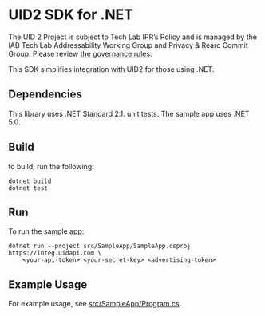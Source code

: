 # UID2 SDK for .NET

The UID 2 Project is subject to Tech Lab IPR’s Policy and is managed by the IAB Tech Lab Addressability Working Group and Privacy & Rearc Commit Group. Please review [the governance rules](https://github.com/IABTechLab/uid2-core/blob/master/Software%20Development%20and%20Release%20Procedures.md).

This SDK simplifies integration with UID2 for those using .NET.

## Dependencies

This library uses .NET Standard 2.1. unit tests. The sample app uses .NET 5.0.

## Build

to build, run the following:

```
dotnet build
dotnet test
```

## Run

To run the sample app:

```
dotnet run --project src/SampleApp/SampleApp.csproj https://integ.uidapi.com \
	<your-api-token> <your-secret-key> <advertising-token>
```

## Example Usage

For example usage, see [src/SampleApp/Program.cs](src/SampleApp/Program.cs).